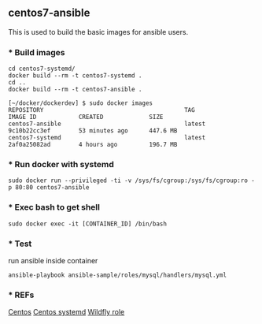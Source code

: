 ## centos7-ansible
This is used to build the basic images for ansible users.  

### * Build images
```
cd centos7-systemd/
docker build --rm -t centos7-systemd . 
cd ..
docker build --rm -t centos7-ansible .
```
```
[~/docker/dockerdev] $ sudo docker images
REPOSITORY                                        TAG                 IMAGE ID            CREATED             SIZE
centos7-ansible                                   latest              9c10b22cc3ef        53 minutes ago      447.6 MB
centos7-systemd                                   latest              2af0a25082ad        4 hours ago         196.7 MB
```

### * Run docker with systemd
```
sudo docker run --privileged -ti -v /sys/fs/cgroup:/sys/fs/cgroup:ro -p 80:80 centos7-ansible
```

### * Exec bash to get shell
```
sudo docker exec -it [CONTAINER_ID] /bin/bash
```

### * Test
run ansible inside container
```
ansible-playbook ansible-sample/roles/mysql/handlers/mysql.yml
```


### * REFs
[Centos](https://hub.docker.com/_/centos/)
[Centos systemd](http://jperrin.github.io/centos/2014/09/25/centos-docker-and-systemd/)
[Wildfly role](https://github.com/pinterb/bootstrap/tree/master/provisioning/ansible/roles/wildfly/install)

